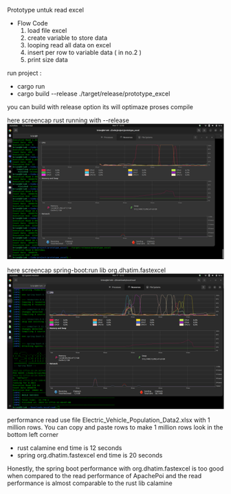 Prototype untuk read excel 

- Flow Code
  1. load file excel
  2. create variable to store data
  3. looping read all data on excel
    1. insert per row to variable data ( in no.2 )
  4. print size data
  
run project :
  - cargo run 
  - cargo build --release
    ./target/release/prototype_excel
    
you can build with release option its will optimaze proses compile 

here screencap rust running with --release 
![My Image](imageRust.png)

here screencap spring-boot:run lib org.dhatim.fastexcel
![My Image](imageSpringDhatimlib.png)

performance read use file Electric_Vehicle_Population_Data2.xlsx with 1 million rows. You can copy and paste rows to make 1 million rows
look in the bottom left corner
- rust   calamine             end time is 12 seconds
- spring org.dhatim.fastexcel end time is 20 seconds

Honestly, the spring boot performance with org.dhatim.fastexcel is too good when compared to the read performance of ApachePoi and the read performance is almost comparable to the rust lib calamine
